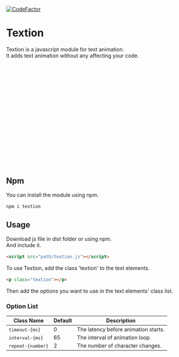 [![CodeFactor](https://www.codefactor.io/repository/github/unsignd/textion/badge)](https://www.codefactor.io/repository/github/unsignd/textion)

# Textion
Textion is a javascript module for text animation.<br>
It adds text animation without any affecting your code.

<img src="./examples/data/textionGIF.gif">

## Npm
You can install the module using npm.
```
npm i textion
```

## Usage
Download js file in dist folder or using npm.<br>
And include it.

```html
<script src="path/textion.js"></script>
```
To use Textion, add the class 'textion' to the text elements.
```html
<p class="textion"></p>
```
Then add the options you want to use in the text elements' class list.

### Option List
|Class Name|Default|Description|
|-|-|-|
|`timeout-{ms}`|0|The latency before animation starts.|
|`interval-{ms}`|65|The interval of animation loop.|
|`repeat-{number}`|2|The number of character changes.|
